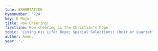 ```yaml
---
tune: EXHORTATION
hymnnumber: '724'
key: E Major
title: How Cheering!
firstline: How cheering is the Christian's hope
topic: 'Living His Life: Hope; Special Selections: Choir or Quartet'
author: Anon.
year: '-'
---
```


